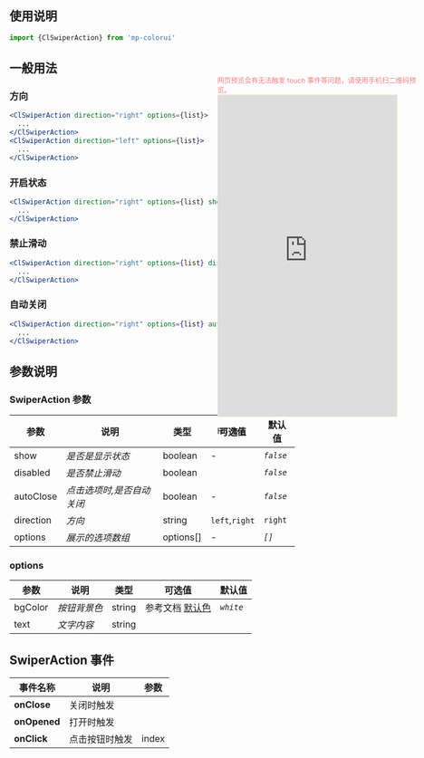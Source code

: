 ## 使用说明

```jsx
import {ClSwiperAction} from 'mp-colorui'
```

## 一般用法

### 方向

```jsx
<ClSwiperAction direction="right" options={list}>
  ...
</ClSwiperAction>
<ClSwiperAction direction="left" options={list}>
  ...
</ClSwiperAction>
```

### 开启状态

```jsx
<ClSwiperAction direction="right" options={list} show>
  ...
</ClSwiperAction>
```

### 禁止滑动

```jsx
<ClSwiperAction direction="right" options={list} disabled>
  ...
</ClSwiperAction>
```

### 自动关闭

```jsx
<ClSwiperAction direction="right" options={list} autoClose>
  ...
</ClSwiperAction>
```

## 参数说明

### SwiperAction 参数

| 参数      | 说明                      | 类型      | 可选值         | 默认值    |
| --------- | ------------------------- | --------- | -------------- | --------- |
| show      | *是否是显示状态*          | boolean   | -              | *`false`* |
| disabled  | *是否禁止滑动*            | boolean   |                | *`false`* |
| autoClose | *点击选项时,是否自动关闭* | boolean   | -              | *`false`* |
| direction | *方向*                    | string    | `left`,`right` | `right`   |
| options   | *展示的选项数组*          | options[] | -              | *`[]`*    |

### options

| 参数    | 说明         | 类型   | 可选值                         | 默认值    |
| ------- | ------------ | ------ | ------------------------------ | --------- |
| bgColor | *按钮背景色* | string | 参考文档 [默认色](/home/color) | *`white`* |
| text    | *文字内容*   | string |                                |           |

## SwiperAction 事件

| 事件名称     | 说明           | 参数  |
| ------------ | -------------- | ----- |
| **onClose**  | 关闭时触发     |       |
| **onOpened** | 打开时触发     |       |
| **onClick**  | 点击按钮时触发 | index |



<div style="position: fixed; right:10px; top: 5%">
<div style="width: 355px; display: flex; flex-wrap: wrap; justify-content: center; align-items: center; font-size: 12px; color: lightcoral">网页预览会有无法触发 touch 事件等问题，请使用手机扫二维码预览。</div>
<iframe style="border: 1px solid antiquewhite" src="https://yinliangdream.github.io/mp-colorui-h5-demo/#/pages/components/swiperAction/index" height="568" width="316"></iframe>
<div>
		<p>H5 演示</p>
		<div id='qrcode'></div>
	</div>
</div>

<script>
	new Vue({
		el: '#main',
		mounted() {
			setTimeout(() => {
				const id = document.getElementById("qrcode");
				new QRCode(id, {
					text: "https://yinliangdream.github.io/mp-colorui-h5-demo/#/pages/components/swiperAction/index",
					width: 128,
					height: 128,
					colorDark : "#000000",
					colorLight : "#ffffff",
					correctLevel : QRCode.CorrectLevel.H
				});
			});
		}
	})
</script>